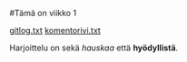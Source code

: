 #Tämä on viikko 1

[gitlog.txt](https://github.com/wathenro/ot-harjoitustyo/blob/master/laskarit/viikko1/gitlog.txt)
[komentorivi.txt](https://github.com/wathenro/ot-harjoitustyo/blob/master/laskarit/viikko1/komentorivi.txt)

Harjoittelu on sekä *hauskaa* että **hyödyllistä**.
